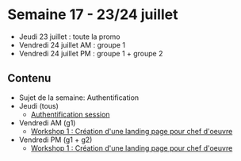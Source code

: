 # Semaine 17 - 23/24 juillet

- Jeudi 23 juillet : toute la promo
- Vendredi 24 juillet AM : groupe 1
- Vendredi 24 juillet PM : groupe 1 + groupe 2

## Contenu

- Sujet de la semaine: Authentification
- Jeudi (tous)
    - [Authentification session](../../exercices/dubreuia-session)
- Vendredi AM (g1)
    - [Workshop 1 : Création d'une landing page pour chef d'oeuvre](../../ateliers/1-landing-page)
- Vendredi PM (g1 + g2)
    - [Workshop 1 : Création d'une landing page pour chef d'oeuvre](../../ateliers/1-landing-page)
